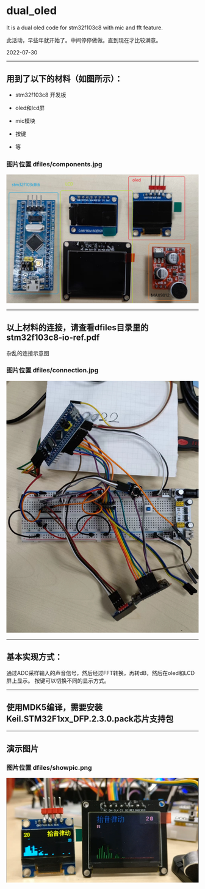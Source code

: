 # dual_oled
It is a dual oled code for stm32f103c8 with mic and fft feature.

此活动，早些年就开始了。中间停停做做。直到现在才比较满意。

2022-07-30

---

## 用到了以下的材料（如图所示）：
* stm32f103c8 开发板

* oled和lcd屏

* mic模块

* 按键

* 等

### 图片位置 dfiles/components.jpg
![部品图片](dfiles/components.jpg "components")

---

## 以上材料的连接，请查看dfiles目录里的stm32f103c8-io-ref.pdf

杂乱的连接示意图

### 图片位置 dfiles/connection.jpg
![连接图片](dfiles/connection.jpg "connection")

---

## 基本实现方式：
通过ADC采样输入的声音信号，然后经过FFT转换，再转dB，然后在oled和LCD屏上显示。
按键可以切换不同的显示方式。

---

## 使用MDK5编译，需要安装Keil.STM32F1xx_DFP.2.3.0.pack芯片支持包

---

## 演示图片

### 图片位置 dfiles/showpic.png
![演示图片](dfiles/showpic.png "showing")




